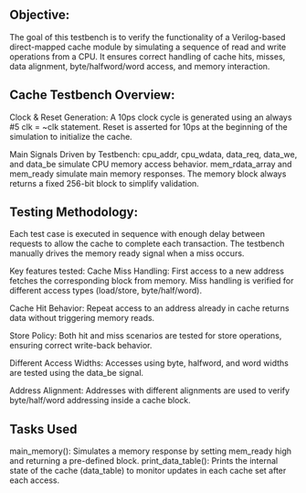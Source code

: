 Objective:
--------------------------------------------------------------------------------------------------------------------------------------------------
The goal of this testbench is to verify the functionality of a Verilog-based direct-mapped cache module by simulating a sequence of read and write operations from a CPU. It ensures correct handling of cache hits, misses, data alignment, byte/halfword/word access, and memory interaction.

Cache Testbench Overview:
--
Clock & Reset Generation:
A 10ps clock cycle is generated using an always #5 clk = ~clk statement.
Reset is asserted for 10ps at the beginning of the simulation to initialize the cache.

Main Signals Driven by Testbench:
cpu_addr, cpu_wdata, data_req, data_we, and data_be simulate CPU memory access behavior.
mem_rdata_array and mem_ready simulate main memory responses.
The memory block always returns a fixed 256-bit block to simplify validation.

Testing Methodology:
--
Each test case is executed in sequence with enough delay between requests to allow the cache to complete each transaction. The testbench manually drives the memory ready signal when a miss occurs.

Key features tested:
Cache Miss Handling:
First access to a new address fetches the corresponding block from memory.
Miss handling is verified for different access types (load/store, byte/half/word).

Cache Hit Behavior:
Repeat access to an address already in cache returns data without triggering memory reads.

Store Policy:
Both hit and miss scenarios are tested for store operations, ensuring correct write-back behavior.

Different Access Widths:
Accesses using byte, halfword, and word widths are tested using the data_be signal.

Address Alignment:
Addresses with different alignments are used to verify byte/half/word addressing inside a cache block.

Tasks Used
--
main_memory(): Simulates a memory response by setting mem_ready high and returning a pre-defined block.
print_data_table(): Prints the internal state of the cache (data_table) to monitor updates in each cache set after each access.

